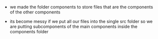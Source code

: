 * we made the folder components to store files that are the components of the other components

* its become messy if we put all our files into the single src folder so we are putting subcomponents of the main components inside the components folder